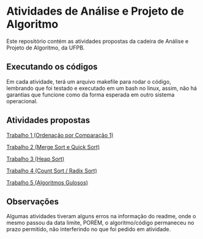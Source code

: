 # Atividades de Análise e Projeto de Algoritmo

Este repositório contém as atividades propostas da cadeira de Análise e Projeto de Algoritmo, da UFPB.

## Executando os códigos

Em cada atividade, terá um arquivo makefile para rodar o código, lembrando que foi testado e executado em um bash no linux, assim, não há garantias que funcione como da forma esperada em outro sistema operacional.

## Atividades propostas

[Trabalho 1 (Ordenação por Comparação 1)](https://github.com/nycholassousa/AtividadeAPA/tree/master/Atividade%201)

[Trabalho 2 (Merge Sort e Quick Sort)](https://github.com/nycholassousa/AtividadeAPA/tree/master/Atividade%202)

[Trabalho 3 (Heap Sort)](https://github.com/nycholassousa/AtividadeAPA/tree/master/Atividade%203)

[Trabalho 4 (Count Sort / Radix Sort)](https://github.com/nycholassousa/AtividadeAPA/tree/master/Atividade%204)

[Trabalho 5 (Algoritmos Gulosos)](https://github.com/nycholassousa/AtividadeAPA/tree/master/Atividade%205)

## Observações

Algumas atividades tiveram alguns erros na informação do readme, onde o mesmo passou da data limite, PORÉM, o algoritmo/código permaneceu no prazo permitido, não interferindo no que foi pedido em atividade.
